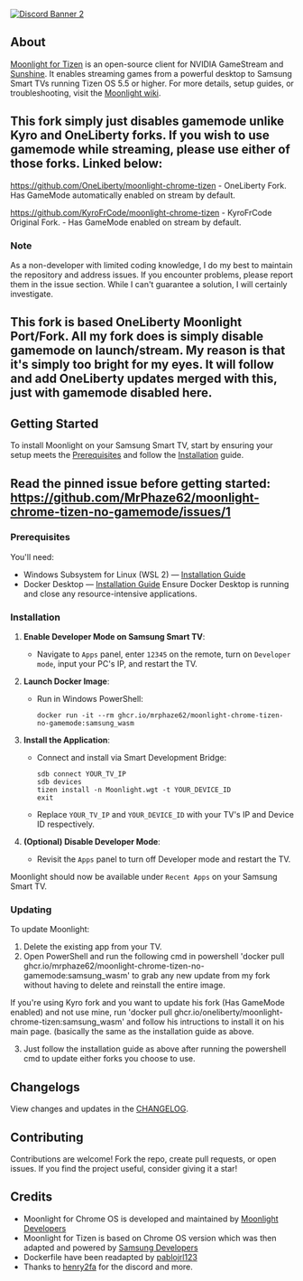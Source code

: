 <p align=left>
	<a href="https://discord.gg/zHafSd3bTw">
		<img src="https://discordapp.com/api/guilds/1196915612522393651/widget.png?style=banner2" alt="Discord Banner 2"/> 
	</a>
</p>

## About
[Moonlight for Tizen](https://moonlight-stream.org) is an open-source client for NVIDIA GameStream and [Sunshine](https://github.com/LizardByte/Sunshine). It enables streaming games from a powerful desktop to Samsung Smart TVs running Tizen OS 5.5 or higher. For more details, setup guides, or troubleshooting, visit the [Moonlight wiki](https://github.com/moonlight-stream/moonlight-docs/wiki).

## This fork simply just disables gamemode unlike Kyro and OneLiberty forks. If you wish to use gamemode while streaming, please use either of those forks. Linked below:

https://github.com/OneLiberty/moonlight-chrome-tizen - OneLiberty Fork. Has GameMode automatically enabled on stream by default.

https://github.com/KyroFrCode/moonlight-chrome-tizen - KyroFrCode Original Fork. - Has GameMode enabled on stream by default.

### Note
As a non-developer with limited coding knowledge, I do my best to maintain the repository and address issues. If you encounter problems, please report them in the issue section. While I can't guarantee a solution, I will certainly investigate.

## This fork is based OneLiberty Moonlight Port/Fork. All my fork does is simply disable gamemode on launch/stream. My reason is that it's simply too bright for my eyes. It will follow and add OneLiberty updates merged with this, just with gamemode disabled here.

## Getting Started
To install Moonlight on your Samsung Smart TV, start by ensuring your setup meets the [Prerequisites](https://github.com/OneLiberty/moonlight-chrome-tizen#prerequisites) and follow the [Installation](https://github.com/OneLiberty/moonlight-chrome-tizen#installation) guide.

## Read the pinned issue before getting started: https://github.com/MrPhaze62/moonlight-chrome-tizen-no-gamemode/issues/1

### Prerequisites
You'll need:
- Windows Subsystem for Linux (WSL 2) — [Installation Guide](https://learn.microsoft.com/en-us/windows/wsl/install-manual)
- Docker Desktop — [Installation Guide](https://docs.docker.com/desktop/)
Ensure Docker Desktop is running and close any resource-intensive applications.

### Installation
1. **Enable Developer Mode on Samsung Smart TV**:
   - Navigate to `Apps` panel, enter `12345` on the remote, turn on `Developer mode`, input your PC's IP, and restart the TV.
2. **Launch Docker Image**:
   - Run in Windows PowerShell:
     ```
     docker run -it --rm ghcr.io/mrphaze62/moonlight-chrome-tizen-no-gamemode:samsung_wasm
     ```
3. **Install the Application**:
   - Connect and install via Smart Development Bridge:
     ```
     sdb connect YOUR_TV_IP
     sdb devices
     tizen install -n Moonlight.wgt -t YOUR_DEVICE_ID
     exit
     ```
   - Replace `YOUR_TV_IP` and `YOUR_DEVICE_ID` with your TV's IP and Device ID respectively.

4. **(Optional) Disable Developer Mode**:
   - Revisit the `Apps` panel to turn off Developer mode and restart the TV.

Moonlight should now be available under `Recent Apps` on your Samsung Smart TV.

### Updating
To update Moonlight:
1. Delete the existing app from your TV.
2. Open PowerShell and run the following cmd in powershell 'docker pull ghcr.io/mrphaze62/moonlight-chrome-tizen-no-gamemode:samsung_wasm' to grab any new update from my fork without having to delete and reinstall the entire image.

If you're using Kyro fork and you want to update his fork (Has GameMode enabled) and not use mine, run 'docker pull ghcr.io/oneliberty/moonlight-chrome-tizen:samsung_wasm' and follow his intructions to install it on his main page. (basically the same as the installation guide as above.

3. Just follow the installation guide as above after running the powershell cmd to update either forks you choose to use.

## Changelogs
View changes and updates in the [CHANGELOG](https://github.com/oneliberty/moonlight-chrome-tizen/blob/samsung_wasm/CHANGELOG.md).

## Contributing
Contributions are welcome! Fork the repo, create pull requests, or open issues. If you find the project useful, consider giving it a star!

## Credits
- Moonlight for Chrome OS is developed and maintained by [Moonlight Developers](https://github.com/moonlight-stream/moonlight-chrome)
- Moonlight for Tizen is based on Chrome OS version which was then adapted and powered by [Samsung Developers](https://github.com/SamsungDForum/moonlight-chrome)
- Dockerfile have been readapted by [pablojrl123](https://github.com/pablojrl123/moonlight-tizen-docker)
- Thanks to [henry2fa](https://github.com/henryfa2) for the discord and more. 

